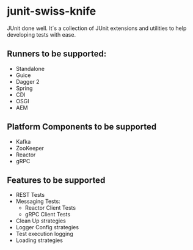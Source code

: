 # junit-swiss-knife
JUnit done well. It´s a collection of JUnit extensions and utilities to help developing tests with ease.

## Runners to be supported:
- Standalone
- Guice
- Dagger 2
- Spring
- CDI
- OSGI
- AEM

## Platform Components to be supported
- Kafka
- ZooKeeper
- Reactor
- gRPC

## Features to be supported
- REST Tests
- Messaging Tests:
   - Reactor Client Tests
   - gRPC Client Tests
- Clean Up strategies
- Logger Config strategies
- Test execution logging
- Loading strategies
